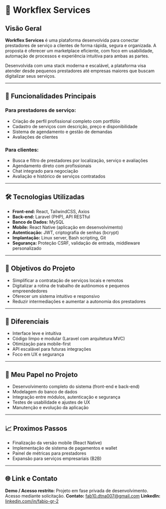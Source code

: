 # 💼 Workflex Services

## Visão Geral

**Workflex Services** é uma plataforma desenvolvida para conectar prestadores de serviço a clientes de forma rápida, segura e organizada. A proposta é oferecer um marketplace eficiente, com foco em usabilidade, automação de processos e experiência intuitiva para ambas as partes.

Desenvolvida com uma stack moderna e escalável, a plataforma visa atender desde pequenos prestadores até empresas maiores que buscam digitalizar seus serviços.

---

## 🚀 Funcionalidades Principais

### Para prestadores de serviço:

* Criação de perfil profissional completo com portfólio
* Cadastro de serviços com descrição, preço e disponibilidade
* Sistema de agendamento e gestão de demandas
* Avaliações de clientes

### Para clientes:

* Busca e filtro de prestadores por localização, serviço e avaliações
* Agendamento direto com profissionais
* Chat integrado para negociação
* Avaliação e histórico de serviços contratados

---

## 🛠️ Tecnologias Utilizadas

* **Front-end:** React, TailwindCSS, Axios
* **Back-end:** Laravel (PHP), API RESTful
* **Banco de Dados:** MySQL
* **Mobile:** React Native (aplicação em desenvolvimento)
* **Autenticação:** JWT, criptografia de senhas (bcrypt)
* **Implantação:** Linux server, Bash scripting, Git
* **Segurança:** Proteção CSRF, validação de entrada, middleware personalizado

---

## 🎯 Objetivos do Projeto

* Simplificar a contratação de serviços locais e remotos
* Digitalizar a rotina de trabalho de autônomos e pequenos empreendedores
* Oferecer um sistema intuitivo e responsivo
* Reduzir intermediações e aumentar a autonomia dos prestadores

---

## 🔐 Diferenciais

* Interface leve e intuitiva
* Código limpo e modular (Laravel com arquitetura MVC)
* Otimização para mobile-first
* API escalável para futuras integrações
* Foco em UX e segurança

---

## 🧠 Meu Papel no Projeto

* Desenvolvimento completo do sistema (front-end e back-end)
* Modelagem do banco de dados
* Integração entre módulos, autenticação e segurança
* Testes de usabilidade e ajustes de UX
* Manutenção e evolução da aplicação

---

## 📈 Proximos Passos

* Finalização da versão mobile (React Native)
* Implementação de sistema de pagamentos e wallet
* Painel de métricas para prestadores
* Expansão para serviços empresariais (B2B)

---

## 🌐 Link e Contato

**Demo / Acesso restrito:** Projeto em fase privada de desenvolvimento. Acesso mediante solicitação.
**Contato:** [fab10.dtna007@gmail.com](mailto:fab10.dtna007@gmail.com)
**LinkedIn:** [linkedin.com/in/fabio-gr-2](https://linkedin.com/in/fabio-gr-2)
